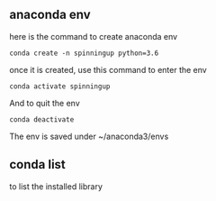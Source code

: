 
## anaconda env
here is the command to create anaconda env
```
conda create -n spinningup python=3.6
```
once it is created, use this command to enter the env
```
conda activate spinningup
```
And to quit the env
```
conda deactivate
```
The env is saved under ~/anaconda3/envs

## conda list
to list the installed library


